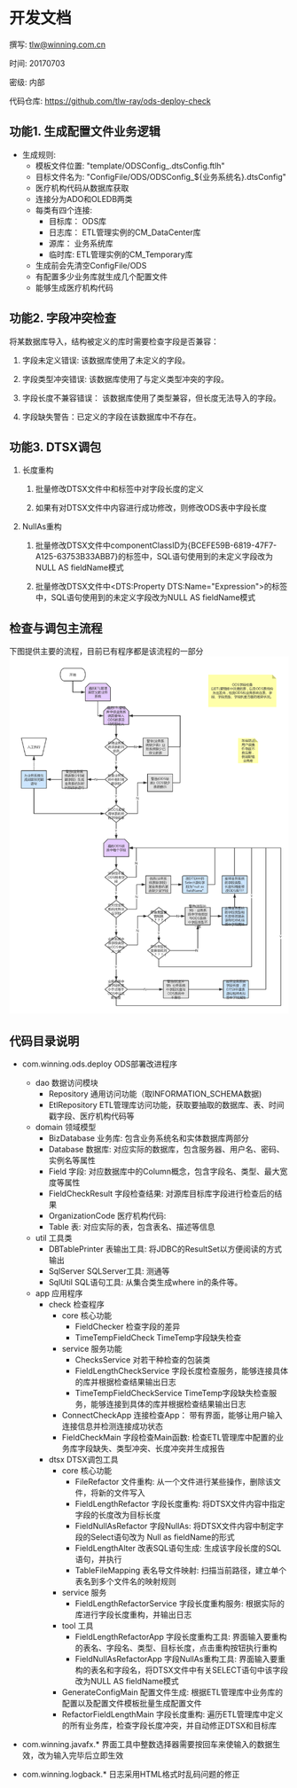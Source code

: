 # 开发文档

撰写: tlw@winning.com.cn

时间: 20170703

密级: 内部

代码仓库: https://github.com/tlw-ray/ods-deploy-check

## 功能1. 生成配置文件业务逻辑

- 生成规则:
    - 模板文件位置: "template/ODSConfig_.dtsConfig.ftlh"
    - 目标文件名为: "ConfigFile/ODS/ODSConfig_${业务系统名}.dtsConfig"
    - 医疗机构代码从数据库获取
    - 连接分为ADO和OLEDB两类
    - 每类有四个连接:
        - 目标库： ODS库
        - 日志库： ETL管理实例的CM_DataCenter库
        - 源库： 业务系统库
        - 临时库: ETL管理实例的CM_Temporary库
    - 生成前会先清空ConfigFile/ODS
    - 有配置多少业务库就生成几个配置文件
    - 能够生成医疗机构代码

## 功能2. 字段冲突检查

将某数据库导入，结构被定义的库时需要检查字段是否兼容：

1. 字段未定义错误: 该数据库使用了未定义的字段。

2. 字段类型冲突错误: 该数据库使用了与定义类型冲突的字段。

3. 字段长度不兼容错误： 该数据库使用了类型兼容，但长度无法导入的字段。

4. 字段缺失警告：已定义的字段在该数据库中不存在。

## 功能3. DTSX调包

1. 长度重构

	1. 批量修改DTSX文件中<outputColumn>和<externalMetadataColumn>标签中对字段长度的定义

	2. 如果有对DTSX文件中内容进行成功修改，则修改ODS表中字段长度

2. NullAs重构

	1. 批量修改DTSX文件中componentClassID为{BCEFE59B-6819-47F7-A125-63753B33ABB7}的<component>标签中，SQL语句使用到的未定义字段改为NULL AS fieldName模式
	
	2. 批量修改DTSX文件中<DTS:Property DTS:Name="Expression">的标签中，SQL语句使用到的未定义字段改为NULL AS fieldName模式

## 检查与调包主流程

下图提供主要的流程，目前已有程序都是该流程的一部分
![](diagram\ODS字段检测.png)

## 代码目录说明

- com.winning.ods.deploy ODS部署改进程序
    - dao 数据访问模块
        - Repository    通用访问功能（取INFORMATION_SCHEMA数据)
        - EtlRepository ETL管理库访问功能，获取要抽取的数据库、表、时间戳字段、医疗机构代码等
    - domain 领域模型
        - BizDatabase   业务库: 包含业务系统名和实体数据库两部分
        - Database      数据库: 对应实际的数据库，包含服务器、用户名、密码、实例名等属性
        - Field         字段: 对应数据库中的Column概念，包含字段名、类型、最大宽度等属性
        - FieldCheckResult 字段检查结果: 对源库目标库字段进行检查后的结果
        - OrganizationCode 医疗机构代码:
        - Table         表: 对应实际的表，包含表名、描述等信息
    - util 工具类
        - DBTablePrinter 表输出工具: 将JDBC的ResultSet以方便阅读的方式输出
        - SqlServer      SQLServer工具: 测通等
        - SqlUtil        SQL语句工具: 从集合类生成where in的条件等。
    - app 应用程序
        - check 检查程序
            - core 核心功能
                - FieldChecker  检查字段的差异
                - TimeTempFieldCheck TimeTemp字段缺失检查
            - service 服务功能
                - ChecksService 对若干种检查的包装类
                - FieldLengthCheckService 字段长度检查服务，能够连接具体的库并根据检查结果输出日志
                - TimeTempFieldCheckService TimeTemp字段缺失检查服务，能够连接到具体的库并根据检查结果输出日志
            - ConnectCheckApp 连接检查App： 带有界面，能够让用户输入连接信息并检测连接成功状态
            - FieldCheckMain 字段检查Main函数: 检查ETL管理库中配置的业务库字段缺失、类型冲突、长度冲突并生成报告
        - dtsx  DTSX调包工具
            - core 核心功能
                - FileRefactor 文件重构: 从一个文件进行某些操作，删除该文件，将新的文件写入
                - FieldLengthRefactor 字段长度重构: 将DTSX文件内容中指定字段的长度改为目标长度
                - FieldNullAsRefactor 字段NullAs: 将DTSX文件内容中制定字段的Select语句改为 Null as fieldName的形式
                - FieldLengthAlter 改表SQL语句生成: 生成该字段长度的SQL语句，并执行
                - TableFileMapping 表名导文件映射: 扫描当前路径，建立单个表名到多个文件名的映射规则
            - service 服务
                - FieldLengthRefactorService 字段长度重构服务: 根据实际的库进行字段长度重构，并输出日志
            - tool 工具
                - FieldLengthRefactorApp 字段长度重构工具: 界面输入要重构的表名、字段名、类型、目标长度，点击重构按钮执行重构
                - FieldNullAsRefactorApp 字段NullAs重构工具: 界面输入要重构的表名和字段名，将DTSX文件中有关SELECT语句中该字段改为NULL AS fieldName模式
            - GenerateConfigMain    配置文件生成: 根据ETL管理库中业务库的配置以及配置文件模板批量生成配置文件
            - RefactorFieldLengthMain 字段长度重构: 遍历ETL管理库中定义的所有业务库，检查字段长度冲突，并自动修正DTSX和目标库

- com.winning.javafx.*  界面工具中整数选择器需要按回车来使输入的数据生效，改为输入完毕后立即生效
- com.winning.logback.* 日志采用HTML格式时乱码问题的修正